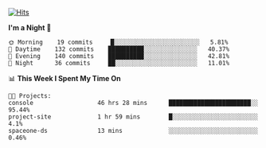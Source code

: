 
[![Hits](https://hits.seeyoufarm.com/api/count/incr/badge.svg?url=https%3A%2F%2Fgithub.com%2FWANZARGEN&count_bg=%2346D1A7&title_bg=%23555555&icon=&icon_color=%23E7E7E7&title=hits&edge_flat=false)](https://hits.seeyoufarm.com)

<!--START_SECTION:waka-->
**I'm a Night 🦉** 

```text
🌞 Morning    19 commits     █░░░░░░░░░░░░░░░░░░░░░░░░   5.81% 
🌆 Daytime    132 commits    ██████████░░░░░░░░░░░░░░░   40.37% 
🌃 Evening    140 commits    ██████████░░░░░░░░░░░░░░░   42.81% 
🌙 Night      36 commits     ██░░░░░░░░░░░░░░░░░░░░░░░   11.01%

```


📊 **This Week I Spent My Time On** 

```text
🐱‍💻 Projects: 
console                  46 hrs 28 mins      ███████████████████████░░   95.44% 
project-site             1 hr 59 mins        █░░░░░░░░░░░░░░░░░░░░░░░░   4.1% 
spaceone-ds              13 mins             ░░░░░░░░░░░░░░░░░░░░░░░░░   0.46%

```


<!--END_SECTION:waka-->
